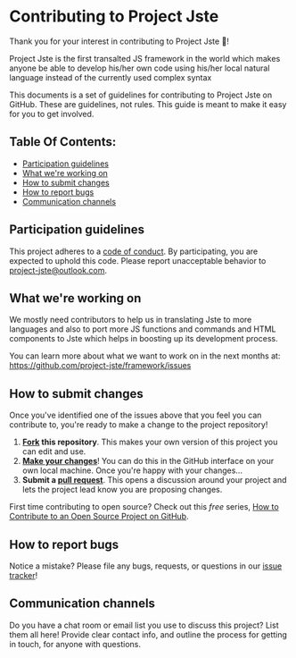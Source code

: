 # Contributing to Project Jste

Thank you for your interest in contributing to Project Jste :tada:! 

Project Jste is the first transalted JS framework in the world which makes anyone be able to develop his/her own code using his/her local natural language instead of the currently used complex syntax

This documents is a set of guidelines for contributing to Project Jste on GitHub. These are guidelines, not rules. This guide is meant to make it easy for you to get involved.

## Table Of Contents:

* [Participation guidelines](#participation-guidelines)
* [What we're working on](#what-were-working-on)
* [How to submit changes](#how-to-submit-changes)
* [How to report bugs](#how-to-report-bugs)
* [Communication channels](#communication-channels)

## Participation guidelines

This project adheres to a [code of conduct](CODE_OF_CONDUCT.md). By participating, you are expected to uphold this code. Please report unacceptable behavior to [project-jste@outlook.com](mailto:project-jste@outlook.com).

## What we're working on

We mostly need contributors to help us in translating Jste to more languages and also to port more JS functions and commands and HTML components to Jste which helps in boosting up its development process.

You can learn more about what we want to work on in the next months at: https://github.com/project-jste/framework/issues

## How to submit changes

Once you've identified one of the issues above that you feel you can contribute to, you're ready to make a change to the project repository!
 
1. **[Fork](https://help.github.com/articles/fork-a-repo/) this repository**. This makes your own version of this project you can edit and use.
2. **[Make your changes](https://guides.github.com/activities/forking/#making-changes)**! You can do this in the GitHub interface on your own local machine. Once you're happy with your changes...
3. **Submit a [pull request](https://help.github.com/articles/proposing-changes-to-a-project-with-pull-requests/)**. This opens a discussion around your project and lets the project lead know you are proposing changes.

First time contributing to open source? Check out this *free* series, [How to Contribute to an Open Source Project on GitHub](https://egghead.io/series/how-to-contribute-to-an-open-source-project-on-github).

## How to report bugs

Notice a mistake? Please file any bugs, requests, or questions in our [issue tracker](https://github.com/project-jste/framework/issues)!

## Communication channels

Do you have a chat room or email list you use to discuss this project? List them all here! Provide clear contact info, and outline the process for getting in touch, for anyone with questions.

